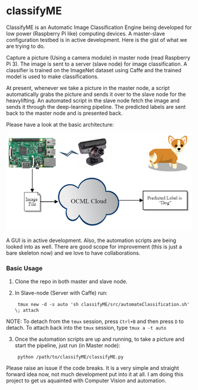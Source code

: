 # classifyME
ClassifyME is an Automatic Image Classification Engine being developed for low power (Raspberry Pi like) computing devices. A master-slave configuration testbed is in active development. Here is the gist of what we are trying to do.

Capture a picture (Using a camera module) in master node (read Raspberry Pi 3). The image is sent to a server (slave node) for image classification. A classifier is trained on the ImageNet dataset using Caffe and the trained model is used to make classifications.

At present, whenever we take a picture in the master node, a script automatically grabs the picture and sends it over to the slave node for the heavylifting. An automated script in the slave node fetch the image and sends it through the deep-learning pipeline. The predicted labels are sent back to the master node and is presented back.

Please have a look at the basic architecture:

![classifyME](https://github.com/arundasan91/classifyME/raw/master/ocml_IOT.png)

A GUI is in active development. Also, the automation scripts are being looked into as well. There are good scope for improvement (this is just a bare skeleton now) and we love to have collaborations.

### Basic Usage

1. Clone the repo in both master and slave node.
2. In Slave-node (Server with Caffe) run:

        tmux new -d -s auto 'sh classifyME/src/automateClassification.sh' \; attach

NOTE: To detach from the `tmux` session, press `Ctrl+B` and then press `D` to detach. To attach back into the `tmux` session, type `tmux a -t auto`

3. Once the automation scripts are up and running, to take a picture and start the pipeline, just run (in Master node):

        python /path/to/classifyME/classifyME.py

Please raise an issue if the code breaks. It is a very simple and straight forward idea now, not much development put into it at all. I am doing this project to get us aquainted with Computer Vision and automation.
